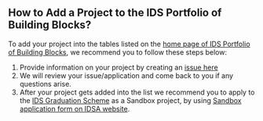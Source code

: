 ## How to Add a Project to the IDS Portfolio of Building Blocks? 
To add your project into the tables listed on the [home page of IDS Portfolio of Building Blocks](https://github.com/International-Data-Spaces-Association/IDS-Portfolio-of-Building-Blocks), we recommend you to follow these steps below:

1) Provide information on your project by creating an [issue here](https://github.com/International-Data-Spaces-Association/IDS-Portfolio-of-Building-Blocks/issues/new?assignees=&labels=&template=building-block-addition-request.md&title=)
2) We will review your issue/application and come back to you if any questions arise.
3) After your project gets added into the list we recommend you to apply to the [IDS Graduation Scheme](https://github.com/International-Data-Spaces-Association/idsa/tree/main/graduation_scheme) as a Sandbox project, by using [Sandbox application form on IDSA website](https://internationaldataspaces.org/sandbox-application/).  

